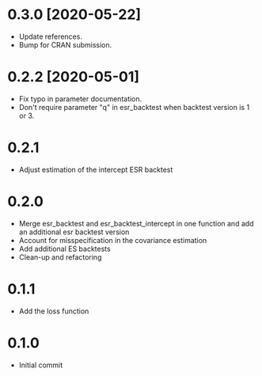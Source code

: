 # 0.3.0 [2020-05-22]
* Update references.
* Bump for CRAN submission.

# 0.2.2 [2020-05-01]
* Fix typo in parameter documentation.
* Don't require parameter "q" in esr_backtest when backtest version is 1 or 3.

# 0.2.1
* Adjust estimation of the intercept ESR backtest

# 0.2.0
* Merge esr_backtest and esr_backtest_intercept in one function and add an additional esr backtest version
* Account for misspecification in the covariance estimation
* Add additional ES backtests
* Clean-up and refactoring

# 0.1.1
* Add the loss function

# 0.1.0
* Initial commit
